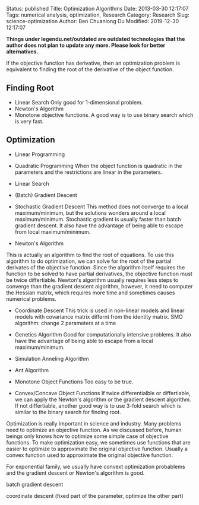 Status: published
Title: Optimization Algorithms
Date: 2013-03-30 12:17:07
Tags: numerical analysis, optimization, Research
Category: Research
Slug: science-optimization
Author: Ben Chuanlong Du
Modified: 2019-12-30 12:17:07

**Things under legendu.net/outdated are outdated technologies that the author does not plan to update any more. Please look for better alternatives.**
 
If the objective function has derivative, 
then an optimization problem is equivalent to finding the root of the derivative of the object function. 

## Finding Root
- Linear Search
Only good for 1-dimensional problem. 
- Newton's Algorithm
- Monotone objective functions. 
A good way is to use binary search which is very fast. 


## Optimization

- Linear Programming

- Quadratic Programming
When the object function is quadratic in the parameters and the restrictions are linear in the parameters. 

- Linear Search 

- (Batch) Gradient Descent

- Stochastic Gradient Descent
This method does not converge to a local maximum/minimum,
but the solutions wonders around a local maximum/minimum.
Stochastic gradient is usually faster than batch gradient descent. 
It also have the advantage of being able to escape from local maximum/minimum.

- Newton's Algorithm

This is actually an algorithm to find the root of equations.
To use this algorithm to do optimization, 
we can solve for the root of the partial derivates of the objective function. 
Since the algorithm itself requires the function to be solved to have partial derivatives, 
the objective function must be twice differtiable. 
Newton's algorithm usually requires less steps to converge than the gradient descent algorithm,
however, it need to computer the Hessian matrix,
which requires more time and sometimes causes numerical problems.

- Coordinate Descent
This trick is used in non-linear models and linear models with covariance matrix differnt from the identity matrix.
SMO algorithm: change 2 parameters at a time

- Genetics Algorithm
Good for computationally intensive problems. 
It also have the advantage of being able to escape from a local maximum/minimum.

- Simulation Anneling Algorithm

- Ant Algorithm

- Monotone Object Functions
Too easy to be true.

- Convex/Concave Object Functions
If twice differentialble or differtiable, we can apply the Newton's algorithm or the gradient descent algorithm.
If not differtiable, another good way is to use 3-fold search which is similar to the binary search for finding root. 



Optimization is really important in science and industry. 
Many problems need to optimize an objective function.
As we discussed before, 
human beings only knows how to optimize some simple case of objective functions. 
To make optimization easy,
we sometimes use functions that are easier to optimize to approximate the original objective function.
Usually a convex function used to approximate the original objective function.

For exponential family, 
we usually have convext optimization probablems and the gradient descent or Newton's algorithm is good.

batch gradient descent

coordinate descent (fixed part of the parameter, optimize the other part)
